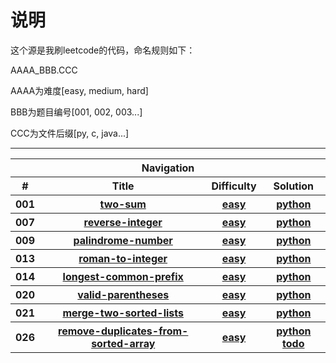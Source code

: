 # 说明
这个源是我刷leetcode的代码，命名规则如下：

AAAA_BBB.CCC

AAAA为难度[easy, medium, hard]

BBB为题目编号[001, 002, 003...]

CCC为文件后缀[py, c, java...]


-------

<table>
    <tr>
        <th colspan="4">
            <b>Navigation</b>
        </th>
    </tr>
    <tr>
        <th>#</th>
        <th>Title</th>
        <th>Difficulty</th>
        <th>Solution</th>
    </tr>	
    <tr>
        <th>001</th>
        <th>
			<a href="https://leetcode-cn.com/problems/two-sum/"> two-sum </a>
		</th>
        <th>
			<a href="https://leetcode-cn.com/problemset/all/?difficulty=%E7%AE%80%E5%8D%95"> easy </a>
		</th>
        <th>
			<a href="./easy_001_two-sum.py"> python </a>
		</th>
    </tr>	
    <tr>
        <th>007</th>
        <th>
			<a href="https://leetcode-cn.com/problems/reverse-integer/"> reverse-integer </a>
		</th>
        <th>
			<a href="https://leetcode-cn.com/problemset/all/?difficulty=%E7%AE%80%E5%8D%95"> easy </a>
		</th>
        <th>
			<a href="./easy_007_reverse-integer.py"> python </a>
		</th>
    </tr>	
    <tr>
        <th>009</th>
        <th>
			<a href="https://leetcode-cn.com/problems/palindrome-number/"> palindrome-number </a>
		</th>
        <th>
			<a href="https://leetcode-cn.com/problemset/all/?difficulty=%E7%AE%80%E5%8D%95"> easy </a>
		</th>
        <th>
			<a href="./easy_009_palindrome-number.py"> python </a>
		</th>
    </tr>	
    <tr>
        <th>013</th>
        <th>
			<a href="https://leetcode-cn.com/problems/roman-to-integer/"> roman-to-integer </a>
		</th>
        <th>
			<a href="https://leetcode-cn.com/problemset/all/?difficulty=%E7%AE%80%E5%8D%95"> easy </a>
		</th>
        <th>
			<a href="./easy_013_roman-to-integer.py"> python </a>
		</th>
    </tr>	
    <tr>
        <th>014</th>
        <th>
			<a href="https://leetcode-cn.com/problems/longest-common-prefix/"> longest-common-prefix </a>
		</th>
        <th>
			<a href="https://leetcode-cn.com/problemset/all/?difficulty=%E7%AE%80%E5%8D%95"> easy </a>
		</th>
        <th>
			<a href="./easy_014_longest-common-prefix.py"> python </a>
		</th>
    </tr>
    <tr>
        <th>020</th>
        <th>
			<a href="https://leetcode-cn.com/problems/valid-parentheses/"> valid-parentheses </a>
		</th>
        <th>
			<a href="https://leetcode-cn.com/problemset/all/?difficulty=%E7%AE%80%E5%8D%95"> easy </a>
		</th>
        <th>
			<a href="./easy_020_valid-parentheses.py"> python </a>
		</th>
    </tr>
    <tr>
        <th>021</th>
        <th>
			<a href="https://leetcode-cn.com/problems/merge-two-sorted-lists/"> merge-two-sorted-lists </a>
		</th>
        <th>
			<a href="https://leetcode-cn.com/problemset/all/?difficulty=%E7%AE%80%E5%8D%95"> easy </a>
		</th>
        <th>
			<a href="./easy_021_merge-two-sorted-lists.py"> python </a>
		</th>
    </tr>
    <tr>
        <th>026</th>
        <th>
			<a href="https://leetcode-cn.com/problems/remove-duplicates-from-sorted-array/"> remove-duplicates-from-sorted-array </a>
		</th>
        <th>
			<a href="https://leetcode-cn.com/problemset/all/?difficulty=%E7%AE%80%E5%8D%95"> easy </a>
		</th>
        <th>
			<a href="./easy_026_remove-duplicates-from-sorted-array.py"> python todo </a>
		</th>
    </tr>
</table>


